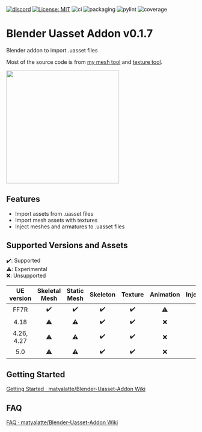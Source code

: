 [![discord](https://badgen.net/badge/icon/discord?icon=discord&label)](https://discord.gg/Qx2Ff3MByF)
[![License: MIT](https://img.shields.io/badge/License-MIT-yellow.svg)](https://opensource.org/licenses/MIT)
![ci](https://github.com/matyalatte/Blender-Uasset-Addon/actions/workflows/ci.yml/badge.svg)
![packaging](https://github.com/matyalatte/Blender-Uasset-Addon/actions/workflows/main.yml/badge.svg)
![pylint](https://img.shields.io/endpoint?url=https://gist.githubusercontent.com/matyalatte/f1a5f45e1346698f50387619ff6c5bf7/raw/blender_uasset_addon_pylint_badge.json)
![coverage](https://img.shields.io/endpoint?url=https://gist.githubusercontent.com/matyalatte/0ca588aa8786d78c95ce2acdeb90635c/raw/blender_uasset_addon_pytest_badge.json)

# Blender Uasset Addon v0.1.7
Blender addon to import .uasset files

Most of the source code is from [my mesh tool](https://github.com/matyalatte/FF7R-mesh-importer) and [texture tool](https://github.com/matyalatte/UE4-DDS-Tools).


<img src="https://user-images.githubusercontent.com/69258547/176998434-48f409f4-55c6-4100-9e31-e5797f7c79c9.png" width="300">

## Features

- Import assets from .uasset files
- Import mesh assets with textures
- Inject meshes and armatures to .uasset files

## Supported Versions and Assets

:heavy_check_mark:: Supported<br>
:warning:: Experimental<br>
:x:: Unsupported

| UE version | Skeletal Mesh | Static Mesh | Skeleton | Texture | Animation | Injection |
| :---: |:---:|:---:|:---:|:---:|:---:|:---:|
| FF7R | :heavy_check_mark: | :heavy_check_mark: | :heavy_check_mark: | :heavy_check_mark: | :warning: | :heavy_check_mark: |
| 4.18 | :warning: | :warning: | :heavy_check_mark:  | :heavy_check_mark: | :x: | :warning: |
| 4.26, 4.27| :warning: | :warning: | :heavy_check_mark: | :heavy_check_mark: | :x: | :x: |
| 5.0 | :warning: | :warning: | :heavy_check_mark: | :heavy_check_mark: | :x: | :x: |

## Getting Started
[Getting Started · matyalatte/Blender-Uasset-Addon Wiki](https://github.com/matyalatte/Blender-Uasset-Addon/wiki/Getting-Started)

## FAQ
[FAQ · matyalatte/Blender-Uasset-Addon Wiki](https://github.com/matyalatte/Blender-Uasset-Addon/wiki/FAQ)
